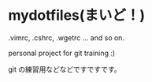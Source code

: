 # mydotfiles(まいど！)
.vimrc, .cshrc, .wgetrc ... and so on.

personal project for git training :)

git の練習用などなどですですです。





